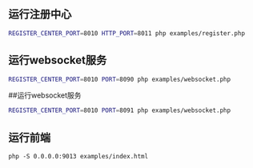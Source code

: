 
## 运行注册中心
```bash
REGISTER_CENTER_PORT=8010 HTTP_PORT=8011 php examples/register.php
```

## 运行websocket服务


```bash
REGISTER_CENTER_PORT=8010 PORT=8090 php examples/websocket.php
```

##运行websocket服务

```bash
REGISTER_CENTER_PORT=8010 PORT=8091 php examples/websocket.php
```

## 运行前端

```
php -S 0.0.0.0:9013 examples/index.html
```